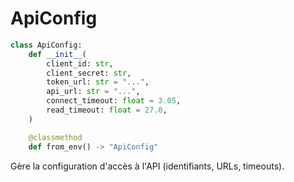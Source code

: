 # ApiConfig

```python
class ApiConfig:
    def __init__(
        client_id: str,
        client_secret: str,
        token_url: str = "...",
        api_url: str = "...",
        connect_timeout: float = 3.05,
        read_timeout: float = 27.0,
    )

    @classmethod
    def from_env() -> "ApiConfig"
```

Gère la configuration d'accès à l'API (identifiants, URLs, timeouts).